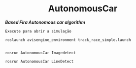 <h1 align="center"> AutonomousCar </h1>

***Based Fira Autonomous car algorithm***


`Execute para abrir a simulação`


```
roslaunch avisengine_environment track_race_simple.launch

```
```

rosrun AutonomousCar Imagedetect

```
```
rosrun AutonomousCar LineDetect

```
